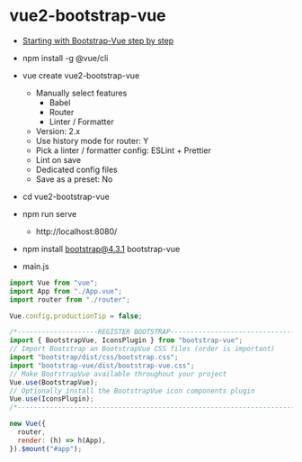 # vue2-bootstrap-vue

- [Starting with Bootstrap-Vue step by step](https://www.ma-no.org/en/programming/javascript/starting-with-bootstrap-vue-step-by-step)

- npm install -g @vue/cli
- vue create vue2-bootstrap-vue
  - Manually select features
    - Babel
    - Router
    - Linter / Formatter
  - Version: 2.x
  - Use history mode for router: Y
  - Pick a linter / formatter config: ESLint + Prettier
  - Lint on save
  - Dedicated config files
  - Save as a preset: No
- cd vue2-bootstrap-vue
- npm run serve
  - http://localhost:8080/
- npm install bootstrap@4.3.1 bootstrap-vue

- main.js
```js
import Vue from "vue";
import App from "./App.vue";
import router from "./router";

Vue.config.productionTip = false;

/*--------------------REGISTER BOOTSTRAP---------------------------------*/
import { BootstrapVue, IconsPlugin } from "bootstrap-vue";
// Import Bootstrap an BootstrapVue CSS files (order is important)
import "bootstrap/dist/css/bootstrap.css";
import "bootstrap-vue/dist/bootstrap-vue.css";
// Make BootstrapVue available throughout your project
Vue.use(BootstrapVue);
// Optionally install the BootstrapVue icon components plugin
Vue.use(IconsPlugin);
/*-----------------------------------------------------------------------*/

new Vue({
  router,
  render: (h) => h(App),
}).$mount("#app");
```